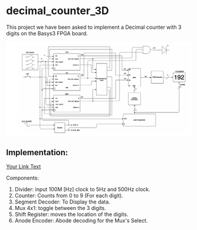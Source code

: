 # decimal_counter_3D

This project we have been asked to implement a Decimal counter with 3 digits on the Basys3 FPGA board.

![Decimal Counter 3D Schematic](Images/Decimal_Counter_3D_Schematic.png)

## Implementation:
[Your Link Text](new/Anode_encoder.vhd)

Components:
1. Divider: input 100M [Hz] clock to 5Hz and 500Hz clock. 
2. Counter: Counts from 0 to 9 (For each digit).
3. Segment Decoder: To Display the data.
4. Mux 4x1: toggle between the 3 digits.
5. Shift Register: moves the location of the digits.
6. Anode Encoder: Abode decoding for the Mux's Select.
